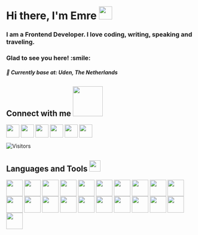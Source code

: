 <h1 align="left">Hi there, I'm Emre <img src = "https://raw.githubusercontent.com/MartinHeinz/MartinHeinz/master/wave.gif" width = 35px> </h1>
<h3 align="left"> I am a Frontend Developer. I love coding, writing, speaking and traveling. </h3>
<h3 align="left"> Glad to see you here! :smile: </h3>
<h5 align="left">📍 Currently base at: Uden, The Netherlands</h5>





<div size='20px'> 
<h2 align='left'> Connect with me <img src='https://raw.githubusercontent.com/ShahriarShafin/ShahriarShafin/main/Assets/handshake.gif' width="80px"> </h2>
<p align='left'>
<a href = 'https://www.linkedin.com/in/epirci/' target="_blank"> <img width = '35px' align= 'center' src="https://raw.githubusercontent.com/rahulbanerjee26/githubAboutMeGenerator/main/icons/linked-in-alt.svg"/></a> 
<a href="https://dev.to/pirci" target="_blank"><img src="https://dev-to-uploads.s3.amazonaws.com/uploads/logos/resized_logo_UQww2soKuUsjaOGNB38o.png" width = '35px' align= 'center'></a>
 <a href="https://emre-pirci.netlify.app/" target="_blank"><img src="https://t4.ftcdn.net/jpg/02/35/16/21/360_F_235162118_16SYSiOCQ29rhqC5MatUqP7etTVDYDOQ.jpg" width = '35px' align= 'center'></a>
<a href = 'https://twitter.com/emrepircii' target="_blank"> <img width = '35px' align= 'center' src="https://raw.githubusercontent.com/rahulbanerjee26/githubAboutMeGenerator/main/icons/twitter.svg"/></a> 
<a href = 'https://www.instagram.com/pirciemre/' target="_blank"> <img width = '35px' align= 'center' src="https://raw.githubusercontent.com/rahulbanerjee26/githubAboutMeGenerator/main/icons/instagram.svg"/></a> 
<a href = 'https://github.com/Pirci'> <img width = '35px' align= 'center' src="https://raw.githubusercontent.com/rahulbanerjee26/githubAboutMeGenerator/main/icons/github.svg"/></a> 
 
![Visitors](https://visitor-badge.glitch.me/badge?page_id=Pirci.Pirci)
  


</p>
</div>

<h2 align='left''> Languages and Tools <img src = "https://media2.giphy.com/media/QssGEmpkyEOhBCb7e1/giphy.gif?cid=ecf05e47a0n3gi1bfqntqmob8g9aid1oyj2wr3ds3mg700bl&rid=giphy.gif" width = 30px> </h2>
<p align='left'>
<img width ='44px' align='center' src ='https://raw.githubusercontent.com/rahulbanerjee26/githubAboutMeGenerator/main/icons/reactjs.svg'>
<img width ='44px' align='center' src ='https://raw.githubusercontent.com/rahulbanerjee26/githubProfileReadmeGenerator/dede753e9b1dd7e1f5e8f9a9f094b67ecf7781ec/icons/redux.svg'>                         <img width ='44px' align='center' src ='https://raw.githubusercontent.com/rahulbanerjee26/githubAboutMeGenerator/main/icons/javascript.svg'>
<img width ='44px' align='center' src ='https://raw.githubusercontent.com/rahulbanerjee26/githubAboutMeGenerator/main/icons/css.svg'>
<img width ='44px' align='center' src ='https://raw.githubusercontent.com/rahulbanerjee26/githubAboutMeGenerator/main/icons/bootstrap.svg'>
<img width ='44px' align='center' src ='https://raw.githubusercontent.com/rahulbanerjee26/githubAboutMeGenerator/main/icons/bulma.svg'>                             <img width ='44px' align='center' src ='https://raw.githubusercontent.com/rahulbanerjee26/githubAboutMeGenerator/main/icons/html.svg'>  
<img width ='44px' align='center' src ='https://raw.githubusercontent.com/rahulbanerjee26/githubAboutMeGenerator/main/icons/sass.svg'>
<img width ='44px' align='center' src ='https://raw.githubusercontent.com/rahulbanerjee26/githubAboutMeGenerator/main/icons/nodejs.svg'>
<img width ='44px' align='center' src ='https://raw.githubusercontent.com/rahulbanerjee26/githubAboutMeGenerator/main/icons/illustrator.svg'>
<img width ='44px' align='center' src='https://raw.githubusercontent.com/rahulbanerjee26/githubProfileReadmeGenerator/dede753e9b1dd7e1f5e8f9a9f094b67ecf7781ec/icons/jest.svg'>
<img width ='44px' align='center' src='https://raw.githubusercontent.com/rahulbanerjee26/githubProfileReadmeGenerator/dede753e9b1dd7e1f5e8f9a9f094b67ecf7781ec/icons/cypress.svg'>
<img width ='44px' align='center' src='https://raw.githubusercontent.com/rahulbanerjee26/githubProfileReadmeGenerator/dede753e9b1dd7e1f5e8f9a9f094b67ecf7781ec/icons/webpack.svg'>
<img width ='44px' align='center' src='https://raw.githubusercontent.com/rahulbanerjee26/githubProfileReadmeGenerator/dede753e9b1dd7e1f5e8f9a9f094b67ecf7781ec/icons/npm.svg'>
<img width ='44px' align='center' src='https://raw.githubusercontent.com/rahulbanerjee26/githubProfileReadmeGenerator/dede753e9b1dd7e1f5e8f9a9f094b67ecf7781ec/icons/xd.svg'>
<img width ='44px' align='center' src='https://raw.githubusercontent.com/rahulbanerjee26/githubProfileReadmeGenerator/dede753e9b1dd7e1f5e8f9a9f094b67ecf7781ec/icons/figma.svg'>
<img width ='44px' align='center' src='https://raw.githubusercontent.com/rahulbanerjee26/githubProfileReadmeGenerator/dede753e9b1dd7e1f5e8f9a9f094b67ecf7781ec/icons/postman.svg'>
<img width ='44px' align='center' src='https://raw.githubusercontent.com/rahulbanerjee26/githubProfileReadmeGenerator/dede753e9b1dd7e1f5e8f9a9f094b67ecf7781ec/icons/heroku.svg'>
<img width ='44px' align='center' src ='https://raw.githubusercontent.com/rahulbanerjee26/githubAboutMeGenerator/main/icons/firebase.svg'>  
<img width ='44px' align='center' src ='https://raw.githubusercontent.com/rahulbanerjee26/githubAboutMeGenerator/main/icons/git.svg'>
<img width ='44px' align='center' src ='https://raw.githubusercontent.com/rahulbanerjee26/githubAboutMeGenerator/main/icons/github.svg'>

<br>
</p>
<br>


<!-- BLOG-POST-LIST:START 
<h2 align='left'> My GitHub Stats <img src='https://media1.giphy.com/media/du3J3cXyzhj75IOgvA/giphy.gif?cid=ecf05e47x2g034i9pzwtzzsd3xgg2w9nr94t4tflbbgo3008&rid=giphy.gif' width='30px'> </h2>
<a href="https://github.com/anuraghazra/github-readme-stats">
<img src="https://github-readme-stats.vercel.app/api?username=Pirci&count_private=true&show_icons=true&theme=default" />
</a>
<a href="https://github.com/anuraghazra/convoychat">
<img src="https://github-readme-stats.vercel.app/api/top-langs/?username=Pirci&theme=default" />
</a>
</div>
-->
<!-- BLOG-POST-LIST:END -->

